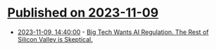 # [Published on 2023-11-09](index.md)

* [2023-11-09, 14:40:00](https://tech.slashdot.org/story/23/11/09/1434240/big-tech-wants-ai-regulation-the-rest-of-silicon-valley-is-skeptical?utm_source=rss1.0mainlinkanon&utm_medium=feed) - [Big Tech Wants AI Regulation. The Rest of Silicon Valley is Skeptical.](https://tech.slashdot.org/story/23/11/09/1434240/big-tech-wants-ai-regulation-the-rest-of-silicon-valley-is-skeptical?utm_source=rss1.0mainlinkanon&utm_medium=feed)
